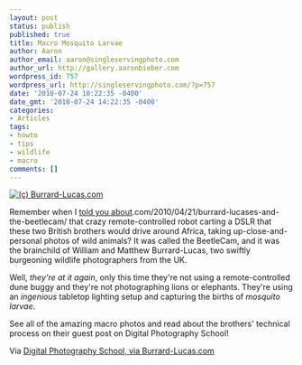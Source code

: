 ```yaml
---
layout: post
status: publish
published: true
title: Macro Mosquito Larvae
author: Aaron
author_email: aaron@singleservingphoto.com
author_url: http://gallery.aaronbieber.com
wordpress_id: 757
wordpress_url: http://singleservingphoto.com/?p=757
date: '2010-07-24 10:22:35 -0400'
date_gmt: '2010-07-24 14:22:35 -0400'
categories:
- Articles
tags:
- howto
- tips
- wildlife
- macro
comments: []
---
```

[![(c)
Burrard-Lucas.com](http://singleservingphoto.com/wp-content/uploads/2010/07/set-up-300x199.jpg "Lighting Setup")](http://digital-photography-school.com/macro-photography-mosquitoes-emerging)

Remember when I [told you
about](http://singleservingphoto).com/2010/04/21/burrard-lucases-and-the-beetlecam/
that crazy remote-controlled robot carting a DSLR that these two British
brothers would drive around Africa, taking up-close-and-personal photos
of wild animals? It was called the BeetleCam, and it was the brainchild
of William and Matthew Burrard-Lucas, two swiftly burgeoning wildlife
photographers from the UK.

Well, _they're at it again_, only this time they're not using a
remote-controlled dune buggy and they're not photographing lions or
elephants. They're using an _ingenious_ tabletop lighting setup and
capturing the births of _mosquito larvae_.

See all of the amazing macro photos and read about the brothers'
technical process on their guest post on Digital Photography School!

Via [Digital Photography School, via
Burrard-Lucas.com](http://digital-photography-school.com/macro-photography-mosquitoes-emerging)
